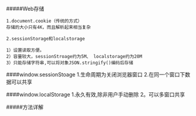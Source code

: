 #####Web存储


    1.document.cookie（传统的方式）
    存储的大小只有4K，而且解析起来相当复杂

    2.sessionStorage和localstorage
    
    1）设置读取方便。
    2）容量较大，sessionStroage约为5M、 localstorage约为20M
    3）只能存储字符串,可以将对象JSON.stringify()编码后存储

    

####window.sessionStoage
    1.生命周期为关闭浏览器窗口
    2.在同一个窗口下数据可以共享

####window.localStorage
    1.永久有效,除非用户手动删除
    2。可以多窗口共享
    


#####方法详解

